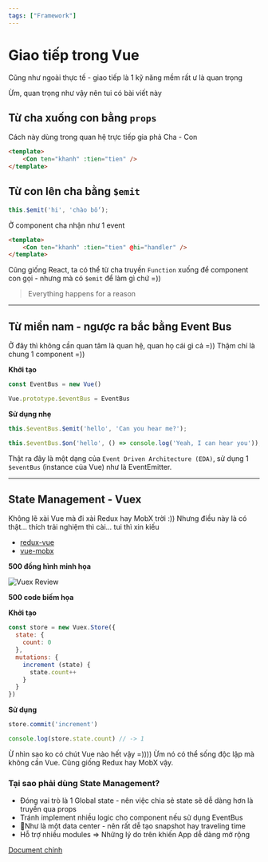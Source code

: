 ```yaml
---
tags: ["Framework"]
---
```


# Giao tiếp trong Vue

Cũng như ngoài thực tế - giao tiếp là 1 kỹ năng mềm rất ư là quan trọng 

Ừm, quan trọng như vậy nên tui có bài viết này

<TagLinks />

## Từ cha xuống con bằng `props` 

Cách này dùng trong quan hệ trực tiếp gia phả Cha - Con

```html
<template>
    <Con ten="khanh" :tien="tien" />
</template>
```

## Từ con lên cha bằng `$emit`

```js
this.$emit('hi', 'chào bố');
```

Ở component cha nhận như 1 event

```html
<template>
    <Con ten="khanh" :tien="tien" @hi="handler" />
</template>
```


Cũng giống React, ta có thể từ cha truyền `Function` xuống để component con gọi - nhưng mà có `$emit` để làm gì chứ =)) 

> Everything happens for a reason

---

## Từ miền nam - ngược ra bắc bằng Event Bus

Ở đây thì không cần quan tâm là quan hệ, quan họ cái gì cả =)) Thậm chí là chung 1 component =)) 

**Khởi tạo**
```js
const EventBus = new Vue()

Vue.prototype.$eventBus = EventBus
```


**Sử dụng nhẹ**
```js
this.$eventBus.$emit('hello', 'Can you hear me?');

this.$eventBus.$on('hello', () => console.log('Yeah, I can hear you'));
```

Thật ra đây là một dạng của `Event Driven Architecture (EDA)`, sử dụng 1 `$eventBus` (instance của Vue) như là EventEmitter. 

---

## State Management - Vuex

Không lẽ xài Vue mà đi xài Redux hay MobX trời :)) Nhưng điều này là có thật... thích trải nghiệm thì cài... tui thì xin kiếu 

- [redux-vue](https://yarnpkg.com/en/package/redux-vue)
- [vue-mobx](https://yarnpkg.com/en/package/vue-mobx)

**500 đồng hình minh họa**

![Vuex Review](@/images/vuex.png)

**500 code biếm họa**

**Khởi tạo**
```js
const store = new Vuex.Store({
  state: {
    count: 0
  },
  mutations: {
    increment (state) {
      state.count++
    }
  }
})
```

**Sử dụng**
```js
store.commit('increment')

console.log(store.state.count) // -> 1
```

Ừ nhìn sao ko có chút Vue nào hết vậy =)))) Ừm nó có thể sống độc lập mà không cần Vue. Cũng giống Redux hay MobX vậy.

### Tại sao phải dùng State Management? 
- Đóng vai trò là 1 Global state - nên việc chia sẻ state sẽ dễ dàng hơn là truyền qua props
- Tránh implement nhiều logic cho component nếu sử dụng EventBus
- Như là một data center - nên rất dễ tạo snapshot hay traveling time 
- Hỗ trợ nhiều modules 
=> Những lý do trên khiến App dễ dàng mở rộng 

[Document chính](https://vuex.vuejs.org/guide/)
